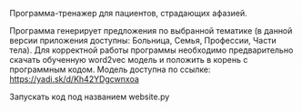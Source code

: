 Программа-тренажер для пациентов, страдающих афазией.

Программа генерирует предложения по выбранной тематике (в данной версии приложения доступны: Больница, Семья, Профессии, Части тела).
Для корректной работы программы необходимо предварительно скачать обученную word2vec модель и положить в корень c программным кодом.
Модель доступна по ссылке: https://yadi.sk/d/Kh42YDgcwnxoa

Запускать код под названием website.py
